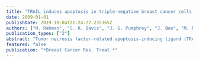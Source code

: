 ```yaml
---
title: "TRAIL induces apoptosis in triple-negative breast cancer cells with a mesenchymal phenotype"
date: 2009-01-01
publishDate: 2019-10-04T21:24:27.235365Z
authors: ["M. Rahman", "S. R. Davis", "J. G. Pumphrey", "J. Bao", "M. M. Nau", "P. S. Meltzer", "S. Lipkowitz"]
publication_types: ["2"]
abstract: "Tumor necrosis factor-related apoptosis-inducing ligand (TRAIL) induces apoptosis in some but not all breast cancer cell lines. Breast cancers can be divided into those which express the estrogen (ER) and progesterone (PR) receptors, those with HER-2 amplification, and those without expression of ER, PR, or HER-2 amplification (referred to as basal or triple-negative breast cancer). We tested a panel of 20 breast cancer cell lines representing the different types of breast cancer to evaluate if the molecular phenotype of the breast cancer cells determined their response to TRAIL. The most striking finding was that eight of eleven triple-negative cell lines are sensitive to TRAIL-mediated apoptosis. The eight TRAIL-sensitive triple-negative cell lines have a mesenchymal phenotype while the three TRAIL-resistant triple-negative cell lines have an epithelial phenotype. Two of five cell lines with HER-2 amplification were sensitive to TRAIL and none of the five ER positive cell lines were sensitive. RNAi-mediated knockdown of TRAIL receptor expression demonstrated that TRAIL Receptor 2 (TRAIL-R2) mediates the effects of TRAIL, even when both TRAIL-R1 and TRAIL-R2 are expressed. Finally, inhibition of EGFR, expressed in both TRAIL-sensitive and TRAIL-resistant triple-negative breast cancer cell lines, using a small molecule tyrosine kinase inhibitor (AG1478), enhanced TRAIL-induced apoptosis in TRAIL-sensitive cell lines but did not convert resistant cells into TRAIL-sensitive cells. Together, these findings suggest that a subset of triple-negative breast cancer, those with mesenchymal features, may be the most likely to benefit from TRAIL targeted therapy. These findings could form the basis to select breast cancer patients for clinical trials of TRAIL-R2 ligands."
featured: false
publication: "*Breast Cancer Res. Treat.*"
---
```


